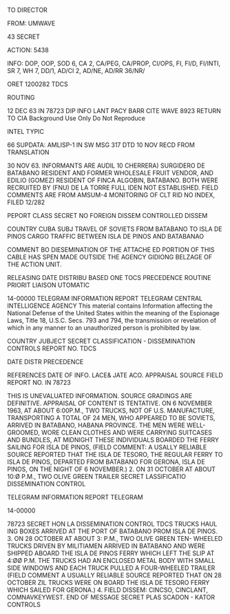 TO DIRECTOR

FROM:
UMWAVE

43 SECRET

ACTION: 5438

INFO:
DOP, OOP, SOD 6, CA 2, CA/PEG, CA/PROP, CI/OPS,
FI, FI/D, FI/INTI, SR 7, WH 7, DD/1,
AD/CI 2, AD/NE, AD/RR 36/NR/

ORET 1200282
TDCS

ROUTING

12 DEC 63 IN 78723
DIP INFO LANT PACY BARR CITE WAVE 8923
RETURN TO CIA
Background Use Only
Do Not Reproduce

INTEL TYPIC

66
SUPDATA: AMLISP-1 IN SW MSG 317 DTD 10 NOV RECD FROM TRANSLATION

30 NOV 63. INFORMANTS ARE AUDIL 10 CHERRERA) SURGIDERO DE BATABANO
RESIDENT AND FORMER WHOLESALE FRUIT VENDOR, AND EDILIO (GOMEZ)
RESIDENT OF FINCA ALGOBIN, BATABANO. BOTH WERE RECRUITED BY (FNU)
DE LA TORRE FULL IDEN NOT ESTABLISHED. FIELD COMMENTS ARE FROM
AMSUM-4 MONITORING OF CLT RID NO INDEX, FILED 12/282

PEPORT CLASS SECRET NO FOREIGN DISSEM CONTROLLED DISSEM

COUNTRY CUBA
SUBJ
TRAVEL OF SOVIETS FROM BATABANO TO ISLA DE PINOS
CARGO TRAFFIC BETWEEN ISLA DE PINOS AND BATABANAO

COMMENT
BO DIESEMINATION OF THE ATTACHE
ED PORTION OF THIS CABLE HAS SPEN
MADE OUTSIDE THE AGENCY GIDIONG
BELZAGE OF THE ACTION UNIT.

RELEASING
DATE DISTRIBU
BASED ONE
TOCS
PRECEDENCE
ROUTINE
PRIORIT
LIAISON
UTOMATIC

14-00000
TELEGRAM INFORMATION REPORT TELEGRAM
CENTRAL INTELLIGENCE AGENCY
This material contains Information affecting the National Defense of the United States within the meaning of the Espionage Laws, Title 18, U.S.C. Secs.
793 and 794, the transmission or revelation of which in any manner to an unauthorized person is prohibited by law.

COUNTRY
JUBJECT
SECRET
CLASSIFICATION - DISSEMINATION CONTROLS
REPORT NO. TDCS

DATE DISTR
PRECEDENCE

REFERENCES
DATE OF
INFO.
LACE&
JATE ACO.
APPRAISAL
SOURCE
FIELD REPORT NO.
IN 78723

THIS IS UNEVALUATED INFORMATION. SOURCE GRADINGS ARE DEFINITIVE. APPRAISAL OF CONTENT IS TENTATIVE.
ON 6 NOVEMBER 1963, AT ABOUT 6:00P.M., TWO TRUCKS, NOT OF
U.S. MANUFACTURE, TRANSPORTING A TOTAL OF 24 MEN, WHO APPEARED TO
BE SOVIETS, ARRIVED IN BATABANO, HABANA PROVINCE. THE MEN WERE
WELL-GROOMED, WORE CLEAN CLOTHES AND WERE CARRYING SUITCASES AND
BUNDLES, AT MIDNIGHT THESE INDIVIDUALS BOARDED THE FERRY SAILING
FOR ISLA DE PINOS, (FIELD COMMENT: A USALLY RELIABLE SOURCE
REPORTED THAT THE ISLA DE TESORO, THE REGULAR FERRY TO ISLA DE
PINOS, DEPARTED FROM BATABANO FOR GERONA, ISLA DE PINOS, ON THE
NIGHT OF 6 NOVEMBER.)
2. ON 31 OCTOBER AT ABOUT 10:Ø P.M., TWO OLIVE GREEN TRAILER
SECRET
LASSIFICATIO DISSEMINATION CONTROL

TELEGRAM INFORMATION REPORT TELEGRAM

14-00000

78723
SECRET
HON LA DISSEMINATION CONTROL
TDCS
TRUCKS HAUL ING BOXES ARRIVED AT THE PORT OF BATABANO PROM
ISLA DE PINOS.
3. ON 28 OCTOBER AT ABOUT 3: P.M., TWO OLIVE GREEN TEN-
WHEELED TRUCKS DRIVEN BY MILITIAMEN ARRIVED IN BATABANO AND WERE
SHIPPED ABOARD THE ISLA DE PINOS FERRY WHICH LEFT THE SLIP AT 4:ØØ
P.M. THE TRUCKS HAD AN ENCLOSED METAL BODY WITH SMALL SIDE
WINDOWS AND EACH TRUCK PULLED A FOUR-WHEELED TRAILER (FIELD
COMMENT A USUALLY RELIABLE SOURCE REPORTED THAT ON 28 OCTOBER
ZIL TRUCKS WERE ON BOARD THE ISLA DE TESORO FERRY WHICH SAILED
FOR GERONA.)
4. FIELD DISSEM: CINCSO, CINCLANT, COMNAVKEYWEST.
END OF MESSAGE
SECRET
PLAS SCADON - KATOR CONTROLS
